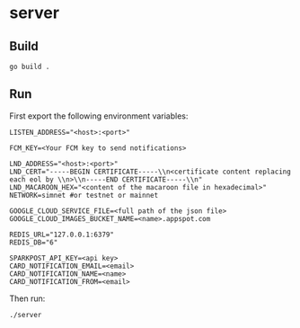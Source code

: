 # server
## Build
```
go build .
```
## Run
First export the following environment variables:
```
LISTEN_ADDRESS="<host>:<port>"

FCM_KEY=<Your FCM key to send notifications>

LND_ADDRESS="<host>:<port>"
LND_CERT="-----BEGIN CERTIFICATE-----\\n<certificate content replacing each eol by \\n>\\n-----END CERTIFICATE-----\\n"
LND_MACAROON_HEX="<content of the macaroon file in hexadecimal>"
NETWORK=simnet #or testnet or mainnet

GOOGLE_CLOUD_SERVICE_FILE=<full path of the json file>
GOOGLE_CLOUD_IMAGES_BUCKET_NAME=<name>.appspot.com

REDIS_URL="127.0.0.1:6379"
REDIS_DB="6"

SPARKPOST_API_KEY=<api key>
CARD_NOTIFICATION_EMAIL=<email>
CARD_NOTIFICATION_NAME=<name>
CARD_NOTIFICATION_FROM=<email>
```

Then run:
```
./server
```
